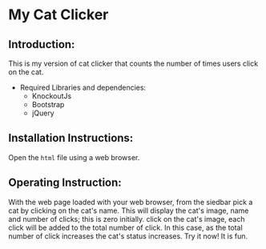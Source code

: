# My Cat Clicker
## Introduction:
This is my version of cat clicker that counts the number of times users click on the cat. 

- Required Libraries and dependencies:
  - KnockoutJs
  - Bootstrap
  - jQuery

## Installation Instructions:
Open the `html` file using a web browser.

## Operating Instruction:
With the web page loaded with your web browser, from the siedbar pick a cat by clicking on the cat's name. This will display the cat's image, name and number of clicks; this is zero initially. 
click on the cat's image, each click will be added to the total number of click. In this case, as the total number of click increases the cat's status increases.
Try it now! It is fun.
